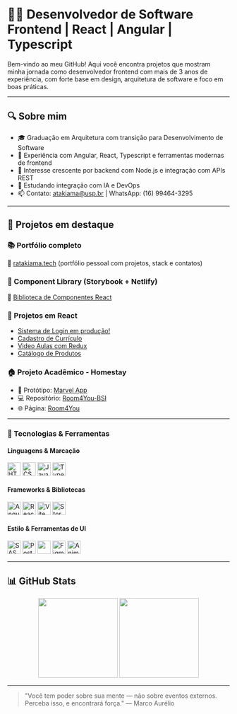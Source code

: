 # 👨‍💻 Desenvolvedor de Software Frontend | React | Angular | Typescript

Bem-vindo ao meu GitHub! Aqui você encontra projetos que mostram minha jornada como desenvolvedor frontend com mais de 3 anos de experiência, com forte base em design, arquitetura de software e foco em boas práticas.

---

## 🔍 Sobre mim
- 🎓 Graduação em Arquitetura com transição para Desenvolvimento de Software
- 💼 Experiência com Angular, React, Typescript e ferramentas modernas de frontend
- 🎯 Interesse crescente por backend com Node.js e integração com APIs REST
- 🌱 Estudando integração com IA e DevOps
- 📫 Contato: atakiama@usp.br | WhatsApp: (16) 99464-3295

---

## 🚀 Projetos em destaque

### 📚 Portfólio completo
🔗 [ratakiama.tech](https://ratakiama.tech/) (portfólio pessoal com projetos, stack e contatos)

### 🧰 Component Library (Storybook + Netlify)
🔗 [Biblioteca de Componentes React](https://inovacaopadtec-react-components.netlify.app/?path=/docs/components-button--docs)

### 🧪 Projetos em React
- [Sistema de Login em produção!](https://atakiama-react-basic-login.netlify.app/)
- [Cadastro de Currículo](https://atakiama-cadastro-de-curriculo.netlify.app/)
- [Video Aulas com Redux](https://atakiama-video-aulas-redux.netlify.app/)
- [Catálogo de Produtos](https://atakiama-catalogo-de-produtos.netlify.app/)

### 🏠 Projeto Acadêmico - Homestay
- 🎨 Protótipo: [Marvel App](https://marvelapp.com/prototype/aggidd3/screen/69192331)
- 💻 Repositório: [Room4You-BSI](https://github.com/Room4You-BSI)
- 🌐 Página: [Room4You](http://dev-room4you.frontend.s3-website.us-east-2.amazonaws.com/home)

---

### 🚀 Tecnologias & Ferramentas

#### Linguagens & Marcação
<p>
  <img src="https://cdn.jsdelivr.net/gh/devicons/devicon/icons/html5/html5-original.svg" height="30" alt="HTML" />
  <img src="https://cdn.jsdelivr.net/gh/devicons/devicon/icons/css3/css3-original.svg" height="30" alt="CSS" />
  <img src="https://cdn.jsdelivr.net/gh/devicons/devicon/icons/javascript/javascript-original.svg" height="30" alt="JavaScript" />
  <img src="https://cdn.jsdelivr.net/gh/devicons/devicon/icons/typescript/typescript-original.svg" height="30" alt="TypeScript" />
</p>

#### Frameworks & Bibliotecas
<p>
  <img src="https://cdn.jsdelivr.net/gh/devicons/devicon/icons/angularjs/angularjs-original.svg" height="30" alt="Angular" />
  <img src="https://cdn.jsdelivr.net/gh/devicons/devicon/icons/react/react-original.svg" height="30" alt="React" />
  <img src="https://cdn.jsdelivr.net/gh/devicons/devicon/icons/vitejs/vitejs-original.svg" height="30" alt="Vite" />
  <img src="https://cdn.jsdelivr.net/gh/devicons/devicon/icons/storybook/storybook-original.svg" height="30" alt="Storybook" />
</p>

#### Estilo & Ferramentas de UI
<p>
  <img src="https://cdn.jsdelivr.net/gh/devicons/devicon/icons/sass/sass-original.svg" height="30" alt="SASS" />
  <img src="https://cdn.jsdelivr.net/gh/devicons/devicon/icons/postcss/postcss-original.svg" height="30" alt="PostCSS" />
  <img src="https://img.shields.io/badge/CSS%20Modules-%231572B6.svg?style=flat&logo=css3&logoColor=white" height="30" />
  <img src="https://cdn.jsdelivr.net/gh/devicons/devicon/icons/figma/figma-original.svg" height="30" alt="Figma" />
  <img src="https://www.wappalyzer.com/images/icons/Anima.svg" height="30" alt="Anima" />
</p>

---

## 📊 GitHub Stats
<div align="center">
  <img src="https://github-readme-stats.vercel.app/api?username=Naneshoru&show_icons=true&theme=radical" height="180em" />
  <img src="https://github-readme-stats.vercel.app/api/top-langs/?username=Naneshoru&layout=compact&theme=radical&exclude_repo=trabalhos" height="180em" />
</div>

---

> "Você tem poder sobre sua mente — não sobre eventos externos. Perceba isso, e encontrará força." — Marco Aurélio

